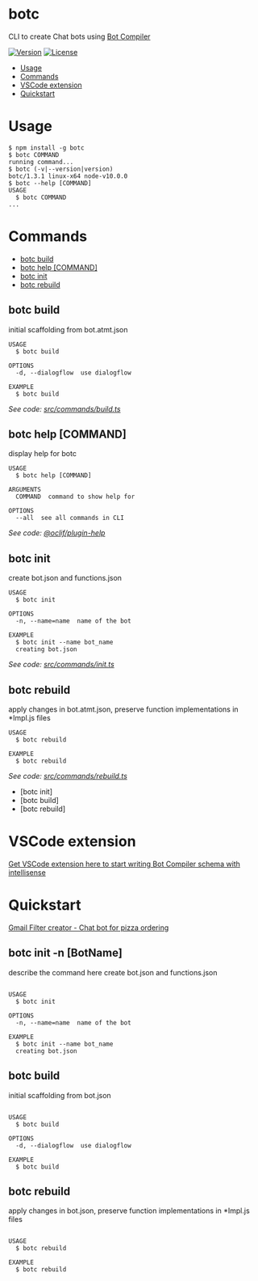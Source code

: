 botc
====

CLI to create Chat bots using [Bot Compiler](https://abhivijay96.gitbooks.io/bot-compiler/content/)

[![Version](https://img.shields.io/npm/v/botc.svg)](https://npmjs.org/package/botc)
[![License](https://img.shields.io/npm/l/botc.svg)](https://github.com/bot-compiler/botc/blob/master/package.json)

<!-- toc -->
* [Usage](#usage)
* [Commands](#commands)
* [VSCode extension ](#vs-code-extension)
* [Quickstart](#quickstart)
<!-- tocstop -->
# Usage
<!-- usage -->
```sh-session
$ npm install -g botc
$ botc COMMAND
running command...
$ botc (-v|--version|version)
botc/1.3.1 linux-x64 node-v10.0.0
$ botc --help [COMMAND]
USAGE
  $ botc COMMAND
...
```
<!-- usagestop -->
# Commands
<!-- commands -->
* [botc build](#botc-build)
* [botc help [COMMAND]](#botc-help-command)
* [botc init](#botc-init)
* [botc rebuild](#botc-rebuild)

## botc build

initial scaffolding from bot.atmt.json

```
USAGE
  $ botc build

OPTIONS
  -d, --dialogflow  use dialogflow

EXAMPLE
  $ botc build
```

_See code: [src/commands/build.ts](https://github.com/bot-compiler/botc/blob/v1.3.1/src/commands/build.ts)_

## botc help [COMMAND]

display help for botc

```
USAGE
  $ botc help [COMMAND]

ARGUMENTS
  COMMAND  command to show help for

OPTIONS
  --all  see all commands in CLI
```

_See code: [@oclif/plugin-help](https://github.com/oclif/plugin-help/blob/v1.2.1/src/commands/help.ts)_

## botc init

create bot.json and functions.json

```
USAGE
  $ botc init

OPTIONS
  -n, --name=name  name of the bot

EXAMPLE
  $ botc init --name bot_name
  creating bot.json
```

_See code: [src/commands/init.ts](https://github.com/bot-compiler/botc/blob/v1.3.1/src/commands/init.ts)_

## botc rebuild

apply changes in bot.atmt.json, preserve function implementations in *Impl.js files

```
USAGE
  $ botc rebuild

EXAMPLE
  $ botc rebuild
```

_See code: [src/commands/rebuild.ts](https://github.com/bot-compiler/botc/blob/v1.3.1/src/commands/rebuild.ts)_
<!-- commandsstop -->
* [botc init]
* [botc build]
* [botc rebuild]

# VSCode extension 
[Get VSCode extension here to start writing Bot Compiler schema with intellisense](https://marketplace.visualstudio.com/items?itemName=abhivijay96.bot-compiler-schema-support)

# Quickstart
[Gmail Filter creator - Chat bot for pizza ordering](https://abhivijay96.gitbooks.io/bot-compiler/content/chapter1/example.html)

## botc init -n [BotName]

describe the command here
create bot.json and functions.json
```

USAGE
  $ botc init

OPTIONS
  -n, --name=name  name of the bot

EXAMPLE
  $ botc init --name bot_name
  creating bot.json
```

## botc build
initial scaffolding from bot.json
```

USAGE
  $ botc build

OPTIONS
  -d, --dialogflow  use dialogflow

EXAMPLE
  $ botc build
```

## botc rebuild
apply changes in bot.json, preserve function implementations in *Impl.js files
```

USAGE
  $ botc rebuild

EXAMPLE
  $ botc rebuild
```
